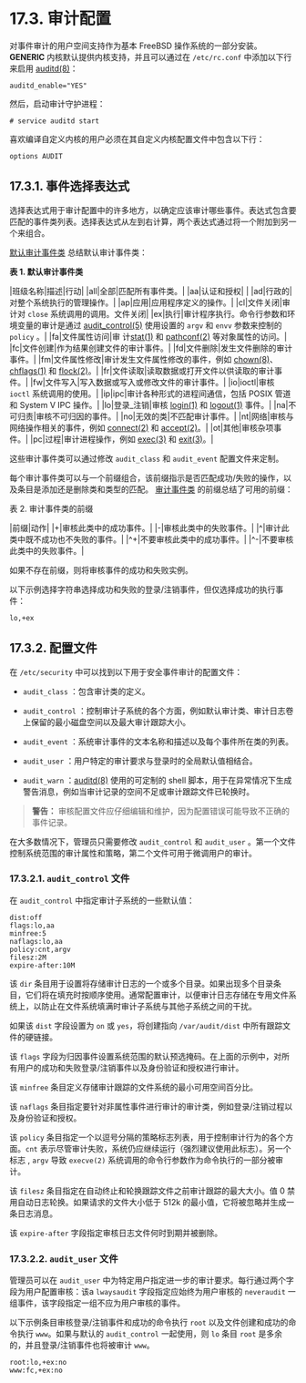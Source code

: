 # 17.3. 审计配置

对事件审计的用户空间支持作为基本 FreeBSD 操作系统的一部分安装。**GENERIC** 内核默认提供内核支持，并且可以通过在 `/etc/rc.conf` 中添加以下行来启用 [auditd(8)](https://www.freebsd.org/cgi/man.cgi?query=auditd&sektion=8&format=html)：

````
auditd_enable="YES"
````

然后，启动审计守护进程：

````
# service auditd start
````

喜欢编译自定义内核的用户必须在其自定义内核配置文件中包含以下行：

````
options AUDIT
````

## 17.3.1. 事件选择表达式

选择表达式用于审计配置中的许多地方，以确定应该审计哪些事件。表达式包含要匹配的事件类列表。选择表达式从左到右计算，两个表达式通过将一个附加到另一个来组合。

[默认审计事件类](https://docs.freebsd.org/en/books/handbook/audit/#event-selection) 总结默认审计事件类：

**表 1. 默认审计事件类**

|班级名称|描述|行动|
|all|全部|匹配所有事件类。|
|aa|认证和授权| |
|ad|行政的|对整个系统执行的管理操作。|
|ap|应用|应用程序定义的操作。|
|cl|文件关闭|审计对 `close` 系统调用的调用。文件关闭|
|ex|执行|审计程序执行。命令行参数和环境变量的审计是通过 [audit_control(5)](https://www.freebsd.org/cgi/man.cgi?query=audit_control&sektion=5&format=html) 使用设置的 `argv` 和 `envv` 参数来控制的 `policy` 。|
|fa|文件属性访问|审 计[stat(1)](https://www.freebsd.org/cgi/man.cgi?query=stat&sektion=1&format=html) 和 [pathconf(2)](https://www.freebsd.org/cgi/man.cgi?query=pathconf&sektion=2&format=html) 等对象属性的访问。|
|fc|文件创建|作为结果创建文件的审计事件。|
|fd|文件删除|发生文件删除的审计事件。|
|fm|文件属性修改|审计发生文件属性修改的事件，例如 [chown(8)](https://www.freebsd.org/cgi/man.cgi?query=chown&sektion=8&format=html)、[chflags(1)](https://www.freebsd.org/cgi/man.cgi?query=chown&sektion=8&format=html) 和 [flock(2)](https://www.freebsd.org/cgi/man.cgi?query=flock&sektion=2&format=html)。|
|fr|文件读取|读取数据或打开文件以供读取的审计事件。|
|fw|文件写入|写入数据或写入或修改文件的审计事件。|
|io|ioctl|审核 `ioctl` 系统调用的使用。|
|ip|ipc|审计各种形式的进程间通信，包括 POSIX 管道和 System V IPC 操作。|
|lo|登录_注销|审核 [login(1)](https://www.freebsd.org/cgi/man.cgi?query=flock&sektion=2&format=html) 和 [logout(1)](https://www.freebsd.org/cgi/man.cgi?query=logout&sektion=1&format=html) 事件。|
|na|不可归责|审核不可归因的事件。|
|no|无效的类|不匹配审计事件。|
|nt|网络|审核与网络操作相关的事件，例如 [connect(2)](https://www.freebsd.org/cgi/man.cgi?query=connect&sektion=2&format=html) 和 [accept(2)](https://www.freebsd.org/cgi/man.cgi?query=accept&sektion=2&format=html)。|
|ot|其他|审核杂项事件。|
|pc|过程|审计进程操作，例如 [exec(3)](https://www.freebsd.org/cgi/man.cgi?query=exec&sektion=3&format=html) 和 [exit(3)](https://www.freebsd.org/cgi/man.cgi?query=exit&sektion=3&format=html)。|

这些审计事件类可以通过修改 `audit_class` 和 `audit_event` 配置文件来定制。

每个审计事件类可以与一个前缀组合，该前缀指示是否匹配成功/失败的操作，以及条目是添加还是删除类和类型的匹配。 [审计事件类](https://docs.freebsd.org/en/books/handbook/audit/#event-prefixes) 的前缀总结了可用的前缀：

表 2. 审计事件类的前缀

|前缀|动作|
|+|审核此类中的成功事件。|
|-|审核此类中的失败事件。|
|^|审计此类中既不成功也不失败的事件。|
|^+|不要审核此类中的成功事件。|
|^-|不要审核此类中的失败事件。|

如果不存在前缀，则将审核事件的成功和失败实例。

以下示例选择字符串选择成功和失败的登录/注销事件，但仅选择成功的执行事件：

````
lo,+ex
````

## 17.3.2. 配置文件

在 `/etc/security` 中可以找到以下用于安全事件审计的配置文件：

* `audit_class` ：包含审计类的定义。

* `audit_control` ：控制审计子系统的各个方面，例如默认审计类、审计日志卷上保留的最小磁盘空间以及最大审计跟踪大小。

* `audit_event` ：系统审计事件的文本名称和描述以及每个事件所在类的列表。

* `audit_user` ：用户特定的审计要求与登录时的全局默认值相结合。

* `audit_warn` ：[auditd(8)](https://www.freebsd.org/cgi/man.cgi?query=auditd&sektion=8&format=html) 使用的可定制的 shell 脚本，用于在异常情况下生成警告消息，例如当审计记录的空间不足或审计跟踪文件已轮换时。

> **警告：**
>审核配置文件应仔细编辑和维护，因为配置错误可能导致不正确的事件记录。

在大多数情况下，管理员只需要修改 `audit_control` 和 `audit_user` 。第一个文件控制系统范围的审计属性和策略，第二个文件可用于微调用户的审计。

### 17.3.2.1. `audit_control` 文件

在 `audit_control` 中指定审计子系统的一些默认值：

````dir:/var/audit
dist:off
flags:lo,aa
minfree:5
naflags:lo,aa
policy:cnt,argv
filesz:2M
expire-after:10M
````

该 `dir` 条目用于设置将存储审计日志的一个或多个目录。如果出现多个目录条目，它们将在填充时按顺序使用。通常配置审计，以便审计日志存储在专用文件系统上，以防止在文件系统填满时审计子系统与其他子系统之间的干扰。

如果该 `dist` 字段设置为 `on` 或 `yes`，将创建指向 `/var/audit/dist` 中所有跟踪文件的硬链接。

该 `flags` 字段为归因事件设置系统范围的默认预选掩码。在上面的示例中，对所有用户的成功和失败登录/注销事件以及身份验证和授权进行审计。

该 `minfree` 条目定义存储审计跟踪的文件系统的最小可用空间百分比。

该 `naflags` 条目指定要针对非属性事件进行审计的审计类，例如登录/注销过程以及身份验证和授权。

该 `policy` 条目指定一个以逗号分隔的策略标志列表，用于控制审计行为的各个方面。`cnt` 表示尽管审计失败，系统仍应继续运行（强烈建议使用此标志）。另一个标志 , `argv` 导致 `execve(2)` 系统调用的命令行参数作为命令执行的一部分被审计。

该 `filesz` 条目指定在自动终止和轮换跟踪文件之前审计跟踪的最大大小。值 0 禁用自动日志轮换。如果请求的文件大小低于 512k 的最小值，它将被忽略并生成一条日志消息。

该 `expire-after` 字段指定审核日志文件何时到期并被删除。

### 17.3.2.2. `audit_user` 文件

管理员可以在 `audit_user` 中为特定用户指定进一步的审计要求。每行通过两个字段为用户配置审核：该a `lwaysaudit` 字段指定应始终为用户审核的 `neveraudit` 一组事件，该字段指定一组不应为用户审核的事件。

以下示例条目审核登录/注销事件和成功的命令执行 `root` 以及文件创建和成功的命令执行 `www`。如果与默认的 `audit_control` 一起使用，则 `lo` 条目 `root` 是多余的，并且登录/注销事件也将被审计 `www`。

````
root:lo,+ex:no
www:fc,+ex:no
````
